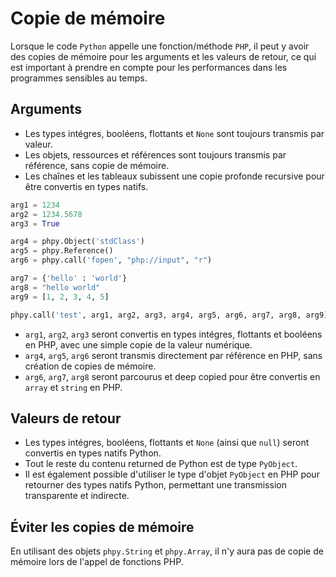 # Copie de mémoire

Lorsque le code `Python` appelle une fonction/méthode `PHP`, il peut y avoir des copies de mémoire pour les arguments et les valeurs de retour, ce qui est important à prendre en compte pour les performances dans les programmes sensibles au temps.

## Arguments

- Les types intégres, booléens, flottants et `None` sont toujours transmis par valeur.
- Les objets, ressources et références sont toujours transmis par référence, sans copie de mémoire.
- Les chaînes et les tableaux subissent une copie profonde recursive pour être convertis en types natifs.

```python
arg1 = 1234
arg2 = 1234.5678
arg3 = True

arg4 = phpy.Object('stdClass')
arg5 = phpy.Reference()
arg6 = phpy.call('fopen', "php://input", "r")

arg7 = {'hello' : 'world'}
arg8 = "hello world"
arg9 = [1, 2, 3, 4, 5]

phpy.call('test', arg1, arg2, arg3, arg4, arg5, arg6, arg7, arg8, arg9)
```

- `arg1`, `arg2`, `arg3` seront convertis en types intégres, flottants et booléens en PHP, avec une simple copie de la valeur numérique.
- `arg4`, `arg5`, `arg6` seront transmis directement par référence en PHP, sans création de copies de mémoire.
- `arg6`, `arg7`, `arg8` seront parcourus et deep copied pour être convertis en `array` et `string` en PHP.

## Valeurs de retour

- Les types intégres, booléens, flottants et `None` (ainsi que `null`) seront convertis en types natifs Python.
- Tout le reste du contenu returned de Python est de type `PyObject`.
- Il est également possible d'utiliser le type d'objet `PyObject` en PHP pour retourner des types natifs Python, permettant une transmission transparente et indirecte.

## Éviter les copies de mémoire
En utilisant des objets `phpy.String` et `phpy.Array`, il n'y aura pas de copie de mémoire lors de l'appel de fonctions PHP.

